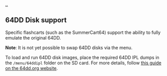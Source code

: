 [..](./00_index.md)
## 64DD Disk support

Specific flashcarts (such as the SummerCart64) support the ability to fully emulate the original 64DD.

**Note**: It is not yet possible to swap 64DD disks via the menu.

To load and run 64DD disk images, place the required 64DD IPL dumps in the `/menu/64ddipl` folder on the SD card.
For more details, follow [this guide on the 64dd.org website](https://64dd.org/tutorial_sc64.html).
